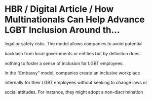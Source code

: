 # HBR / Digital Article / How Multinationals Can Help Advance LGBT Inclusion Around th…

legal or safety risks. The model allows companies to avoid potential

backlash from local governments or entities but by deﬁnition does

nothing to foster a sense of inclusion for LGBT employees.

In the “Embassy” model, companies create an inclusive workplace

internally for their LGBT employees without seeking to change laws or

social attitudes. For instance, they might adopt a non-discrimination